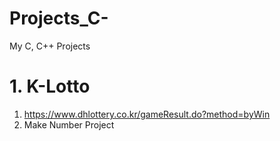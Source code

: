 # Projects_C-
My C, C++ Projects

# 1. K-Lotto
1. https://www.dhlottery.co.kr/gameResult.do?method=byWin
2. Make Number Project
